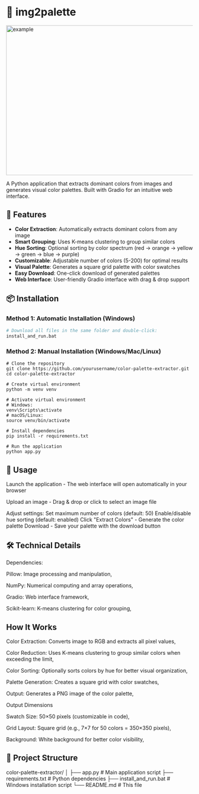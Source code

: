 # 🎨 img2palette

<img width="731" height="405" alt="example" src="https://github.com/user-attachments/assets/37101d6d-8d1a-47af-8603-7b50e474abf6" />


A Python application that extracts dominant colors from images and generates visual color palettes.
Built with Gradio for an intuitive web interface.

## 🌟 Features

- **Color Extraction**: Automatically extracts dominant colors from any image
- **Smart Grouping**: Uses K-means clustering to group similar colors
- **Hue Sorting**: Optional sorting by color spectrum (red → orange → yellow → green → blue → purple)
- **Customizable**: Adjustable number of colors (5-200) for optimal results
- **Visual Palette**: Generates a square grid palette with color swatches
- **Easy Download**: One-click download of generated palettes
- **Web Interface**: User-friendly Gradio interface with drag & drop support

## 📦 Installation

### Method 1: Automatic Installation (Windows)
```bash
# Download all files in the same folder and double-click:
install_and_run.bat
```
### Method 2: Manual Installation (Windows/Mac/Linux)
```
# Clone the repository
git clone https://github.com/yourusername/color-palette-extractor.git
cd color-palette-extractor

# Create virtual environment
python -m venv venv

# Activate virtual environment
# Windows:
venv\Scripts\activate
# macOS/Linux:
source venv/bin/activate

# Install dependencies
pip install -r requirements.txt

# Run the application
python app.py
```

## 🚀 Usage
Launch the application - The web interface will open automatically in your browser

Upload an image - Drag & drop or click to select an image file

Adjust settings:
Set maximum number of colors (default: 50)
Enable/disable hue sorting (default: enabled)
Click "Extract Colors" - Generate the color palette
Download - Save your palette with the download button

## 🛠️ Technical Details
Dependencies:

Pillow: Image processing and manipulation,

NumPy: Numerical computing and array operations,

Gradio: Web interface framework,

Scikit-learn: K-means clustering for color grouping,


## How It Works
Color Extraction: Converts image to RGB and extracts all pixel values,

Color Reduction: Uses K-means clustering to group similar colors when exceeding the limit,

Color Sorting: Optionally sorts colors by hue for better visual organization,

Palette Generation: Creates a square grid with color swatches,

Output: Generates a PNG image of the color palette,

Output Dimensions

Swatch Size: 50×50 pixels (customizable in code),

Grid Layout: Square grid (e.g., 7×7 for 50 colors = 350×350 pixels),

Background: White background for better color visibility,

## 📁 Project Structure

color-palette-extractor/
│
├── app.py                 # Main application script
├── requirements.txt       # Python dependencies
├── install_and_run.bat    # Windows installation script
└── README.md             # This file







